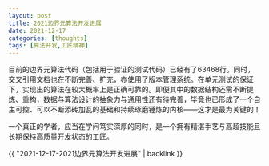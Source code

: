 ```yaml
---
layout: post
title: 2021边界元算法开发进展
date: 2021-12-17
categories: [thoughts]
tags: [算法开发,工匠精神]
---
```


目前的边界元算法代码（包括用于验证的测试代码）已经有了63468行。同时，交叉引用文档也在不断完善、扩充，亦使用了版本管理系统。在单元测试的保证下，实现出的算法在较大概率上是正确可靠的。即便其中的数据结构还需不断提炼、重构，数据与算法设计的抽象力与通用性还有待完善，毕竟也已形成了一个自主可控、可以不断添砖加瓦的基础和持续琢磨锤炼的内核——这才是最为关键的！

一个真正的学者，应当在学问笃实深厚的同时，是一个拥有精湛手艺与高超技能且长期保持高质量开发状态的工匠。

{{ "2021-12-17-2021边界元算法开发进展" | backlink }}
